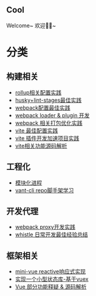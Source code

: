 ## Cool

Welcome~
欢迎👏🏻~

# 分类

## 构建相关

- [rollup相关配置实践]()
- [husky+lint-stages最佳实践]()
- [webpack配置最佳实践]()
- [webpack loader & plugin 开发]()
- [webpack 相关打包优化实践]()
- [vite 最佳配置实践]()
- [vite 插件开发加速项目实践]()
- [vite相关功能源码解析]()

## 工程化

- [模块化进程]()
- [vant-cli repo脚手架学习]()

## 开发代理

- [webpack proxy开发实践]()
- [whistle 日常开发最佳经验总结](./whistle/tutorial.md)

## 框架相关

- [mini-vue reactive响应式实现](./vue2/reactive/reactive-intro.md)
- [实现一个小型状态库-基于vuex](./vuex/vuex-intro.md)
- [Vue 部分功能释疑 & 源码解析](./vue/use.md)
